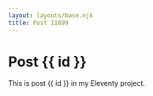 ```yaml
---
layout: layouts/base.njk
title: Post 11899
---
```


# Post {{ id }}

This is post {{ id }} in my Eleventy project.
